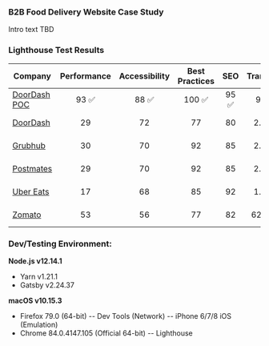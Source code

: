 ### B2B Food Delivery Website Case Study
Intro text TBD

### Lighthouse Test Results

| Company                                             |      Performance      |     Accessibility     |     Best Practices     |          SEO          |        Transferred        |          Load Event         |
|-----------------------------------------------------|:---------------------:|:---------------------:|:----------------------:|:---------------------:|:-------------------------:|:---------------------------:|
| [DoorDash POC](https://doordash-poc.harrydehal.com) | 93 :white_check_mark: | 88 :white_check_mark: | 100 :white_check_mark: | 95 :white_check_mark: |           906 KB          | 0.454 ms :white_check_mark: |
| [DoorDash](https://get.doordash.com)                |           29          |           72          |           77           |           80          |          2.23 MB          |           4.354 s           |
| [Grubhub](https://get.grubhub.com)                  |           30          |           70          |           92           |           85          |          2.84 MB          |           2.742 s           |
| [Postmates](https://postmates.com/partner)          |           29          |           70          |           92           |           85          |          2.33 MB          |           1.446 s           |
| [Uber Eats](https://www.ubereats.com/restaurant)    |           17          |           68          |           85           |           92          |          1.48 MB          |           1.580 s           |
| [Zomato](https://www.zomato.com/business)           |           53          |           56          |           77           |           82          | 628 KB :white_check_mark: |           1.191 s           |

### Dev/Testing Environment:
**Node.js v12.14.1**
- Yarn v1.21.1
- Gatsby v2.24.37

**macOS v10.15.3**
- Firefox 79.0 (64-bit)
-- Dev Tools (Network)
-- iPhone 6/7/8 iOS (Emulation)
- Chrome 84.0.4147.105 (Official 64-bit)
-- Lighthouse